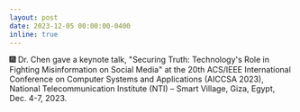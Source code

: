 ```yaml
---
layout: post
date: 2023-12-05 00:00:00-0400
inline: true
---
```


:fireworks: Dr. Chen gave a keynote talk, "Securing Truth: Technology's Role in Fighting Misinformation on Social Media" at the 20th ACS/IEEE International Conference on Computer Systems and Applications (AICCSA 2023), National Telecommunication Institute (NTI) – Smart Village, Giza, Egypt, Dec. 4-7, 2023.
